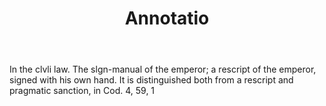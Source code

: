 ---
title: Annotatio
letter: A
permalink: "/definitions/annotatio.html"
body: In the clvli law. The slgn-manual of the emperor; a rescript of the emperor,
  signed with his own hand. It is distinguished both from a rescript and pragmatic
  sanction, in Cod. 4, 59, 1
published_at: '2018-07-07'
source: Black's Law Dictionary
layout: post
---